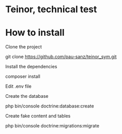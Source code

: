 # Teinor, technical test

# How to install

Clone the project


git clone https://github.com/pau-sanz/teinor_sym.git


Install the dependencies


composer install



Edit .env file

Create the database


php bin/console doctrine:database:create


Create fake content and tables


php bin/console doctrine:migrations:migrate

